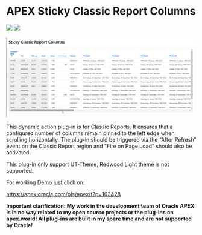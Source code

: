  # APEX Sticky Classic Report Columns

![](https://img.shields.io/badge/ORACLE-APEX-success.svg) ![](https://img.shields.io/badge/Plug--in_Type-Dynamic_Action-orange.svg)

![Screenshot](https://github.com/RonnyWeiss/APEX-Sticky-Classic-Report-Columns/blob/main/screenshot.gif?raw=true)

This dynamic action plug-in is for Classic Reports. It ensures that a configured number of columns remain pinned to the left edge when scrolling horizontally. The plug-in should be triggered via the “After Refresh” event on the Classic Report region and "Fire on Page Load" should also be activated.

This plug-in only support UT-Theme, Redwood Light theme is not supported.

For working Demo just click on:

https://apex.oracle.com/pls/apex/f?p=103428

**Important clarification: My work in the development team of Oracle APEX is in no way related to my open source projects or the plug-ins on apex.world! All plug-ins are built in my spare time and are not supported by Oracle!**